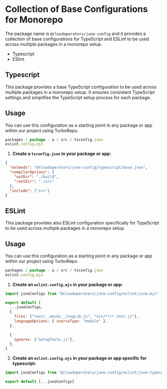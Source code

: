 # Collection of Base Configurations for Monorepo

The package name is `@cloudoperators/juno-config` and it provides a collection of base configurations for TypeScript and ESLint to be used across multiple packages in a monorepo setup.

- Typescript
- ESlint

## Typescript

This package provides a base TypeScript configuration to be used across multiple packages in a monorepo setup. It ensures consistent TypeScript settings and simplifies the TypeScript setup process for each package.

## Usage

You can use this configuration as a starting point in any package or app within our project using TurboRepo.

```javascript
packages / package - a / src / tsconfig.json
eslint.config.mjs
```

1. **Create a `tsconfig.json` in your package or app:**

```json
{
  "extends": "@cloudoperators/juno-config/typescript/base.json",
  "compilerOptions": {
    "outDir": "./build",
    "rootDir": "./src"
  },
  "include": ["src"]
}
```

## ESLint

This package provides also ESLint configuration specifically for TypeScript to be used across multiple packages in a monorepo setup.

## Usage

You can use this configuration as a starting point in any package or app within our project using TurboRepo.

```javascript
packages / package - a / src / tsconfig.json
eslint.config.mjs
```

1. **Create an `eslint.config.mjs` in your package or app:**

```javascript
import junoConfigs from "@cloudoperators/juno-config/eslint/juno.mjs"

export default [
  ...junoConfigs,
  {
    files: ["test/__mocks__/svgLib.js", "src/**/*.test.js"],
    languageOptions: { sourceType: "module" },
  },

  {
    ignores: ["setupTests.js"],
  },
]
```

2. **Create an `eslint.config.mjs` in your package or app specific for typescript:**

```javascript
import junoConfigs from "@cloudoperators/juno-config/eslint/juno-typescript.mjs"

export default [...junoConfigs]
```
